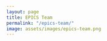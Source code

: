 ```yaml
---
layout: page
title: EPICS Team
permalink: "/epics-team/"
image: assets/images/epics-team.png
---
```


